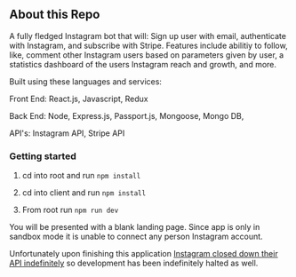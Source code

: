 ## About this Repo

A fully fledged Instagram bot that will: Sign up user with email, authenticate with Instagram, and subscribe with Stripe. Features include abilitiy to follow, like, comment other Instagram users based on parameters given by user, a statistics dashboard of the users Instagram reach and growth, and more.

Built using these languages and services:

Front End: React.js, Javascript, Redux

Back End: Node, Express.js, Passport.js, Mongoose, Mongo DB,

API's: Instagram API, Stripe API

### Getting started

1. cd into root and run `npm install`

3. cd into client and run `npm install`

3. From root run `npm run dev`

You will be presented with a blank landing page. Since app is only in sandbox mode it is unable to connect any person Instagram account.

Unfortunately upon finishing this application [Instagram closed down their API indefinitely](https://www.instagram.com/developer/changelog/) so development has been indefinitely halted as well.
